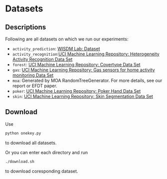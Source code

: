 # Datasets

## Descriptions

Following are all datasets on which we run our experiments:

- `activity_prediction`: [WISDM Lab: Dataset](https://www.cis.fordham.edu/wisdm/dataset.php)
- `activity_recognition`:[UCI Machine Learning Repository: Heterogeneity Activity Recognition Data Set](http://archive.ics.uci.edu/ml/datasets/heterogeneity+activity+recognition)
- `forest`: [UCI Machine Learning Repository: Covertype Data Set](https://archive.ics.uci.edu/ml/datasets/Covertype)
- `gas`: [UCI Machine Learning Repository: Gas sensors for home activity monitoring Data Set](http://archive.ics.uci.edu/ml/datasets/gas+sensors+for+home+activity+monitoring)
- `moa`: Generated by MOA RandomTreeGenerator. For more details, see our report or EFDT paper.
- `poker`: [UCI Machine Learning Repository: Poker Hand Data Set](https://archive.ics.uci.edu/ml/datasets/Poker+Hand)
- `skin`: [UCI Machine Learning Repository: Skin Segmentation Data Set](https://archive.ics.uci.edu/ml/datasets/skin+segmentation)

## Download

Use

```bash
python onekey.py
```

to download all datasets.

Or you can enter each directory and run

```bash
./download.sh
```

to download coresponding dataset.